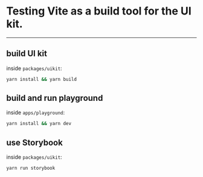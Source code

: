 # Testing Vite as a build tool for the UI kit.
____________
## build UI kit
inside `packages/uikit`:
```bash
yarn install && yarn build
```

## build and run playground
inside `apps/playground`:
```bash
yarn install && yarn dev
```

## use Storybook
inside `packages/uikit`:
```bash
yarn run storybook
```
